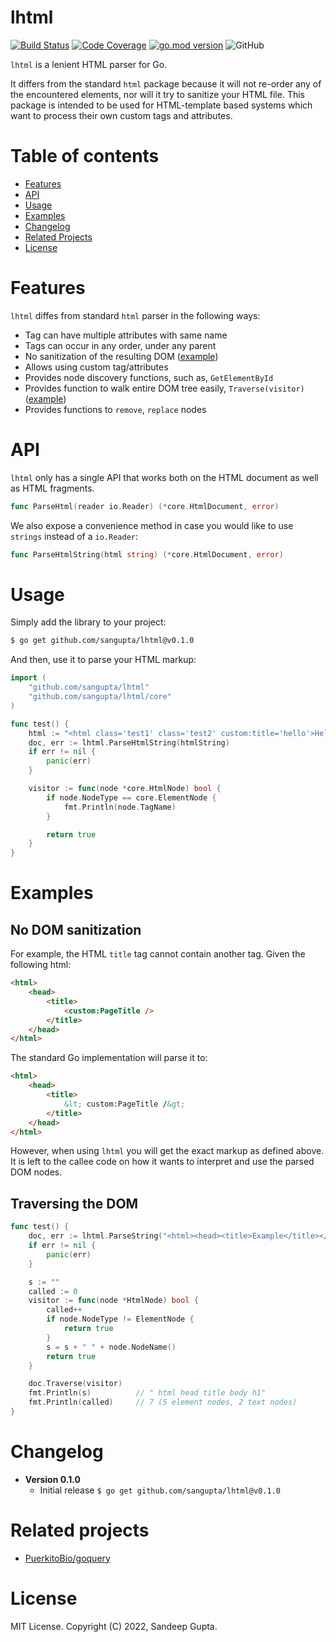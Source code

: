 # lhtml

[![Build Status](https://github.com/sangupta/lhtml/actions/workflows/unittest.yml/badge.svg?branch=main)](https://github.com/sangupta/lhtml/actions)
[![Code Coverage](https://codecov.io/gh/sangupta/lhtml/branch/main/graphs/badge.svg?branch=main)](https://codecov.io/gh/sangupta/lhtml)
[![go.mod version](https://img.shields.io/github/go-mod/go-version/sangupta/lhtml.svg)](https://github.com/sangupta/lhtml)
![GitHub](https://img.shields.io/github/license/sangupta/lhtml)

`lhtml` is a lenient HTML parser for Go. 

It differs from the standard `html` package because it will not re-order 
any of the encountered elements, nor will it try to sanitize your HTML 
file. This package is intended to be used for HTML-template based systems 
which want to process their own custom tags and attributes.

# Table of contents

* [Features](#features)
* [API](#api)
* [Usage](#usage)
* [Examples](#examples)
* [Changelog](#changelog)
* [Related Projects](#related-projects)
* [License](#license)

# Features

`lhtml` diffes from standard `html` parser in the following ways:

* Tag can have multiple attributes with same name
* Tags can occur in any order, under any parent
* No sanitization of the resulting DOM ([example](#no-dom-sanitization))
* Allows using custom tag/attributes
* Provides node discovery functions, such as, `GetElementById`
* Provides function to walk entire DOM tree easily, `Traverse(visitor)` ([example](#traversing-the-dom))
* Provides functions to `remove`, `replace` nodes

# API

`lhtml` only has a single API that works both on the HTML document as
well as HTML fragments. 

```go
func ParseHtml(reader io.Reader) (*core.HtmlDocument, error)
```

We also expose a convenience method in case you would like to use `strings`
instead of a `io.Reader`:

```go
func ParseHtmlString(html string) (*core.HtmlDocument, error)
```

# Usage

Simply add the library to your project:

```sh
$ go get github.com/sangupta/lhtml@v0.1.0
```

And then, use it to parse your HTML markup:

```go
import (
    "github.com/sangupta/lhtml"
    "github.com/sangupta/lhtml/core"
)

func test() {
    html := "<html class='test1' class='test2' custom:title='hello'>Hello World <custom:PageBody /></html>"
    doc, err := lhtml.ParseHtmlString(htmlString)
    if err != nil {
        panic(err)
    }

    visitor := func(node *core.HtmlNode) bool {
        if node.NodeType == core.ElementNode {
            fmt.Println(node.TagName)
        }

        return true
    }
}
```

# Examples

## No DOM sanitization

For example, the HTML `title` tag cannot contain another tag. Given the
following html:

```html
<html>
    <head>
        <title>
            <custom:PageTitle />
        </title>
    </head>
</html>
```

The standard Go implementation will parse it to:

```html
<html>
    <head>
        <title>
            &lt; custom:PageTitle /&gt;
        </title>
    </head>
</html>
```

However, when using `lhtml` you will get the exact markup as defined
above. It is left to the callee code on how it wants to interpret and
use the parsed DOM nodes.

## Traversing the DOM

```go
func test() {
    doc, err := lhtml.ParseString("<html><head><title>Example</title></head><body><h1>Hello World</h1></body></html>")
    if err != nil {
        panic(err)
    }

    s := ""
	called := 0
	visitor := func(node *HtmlNode) bool {
		called++
		if node.NodeType != ElementNode {
			return true
		}
		s = s + " " + node.NodeName()
		return true
	}

    doc.Traverse(visitor)
	fmt.Println(s)          // " html head title body h1"
    fmt.Println(called)     // 7 (5 element nodes, 2 text nodes)
}
```

# Changelog

* **Version 0.1.0**
  - Initial release `$ go get github.com/sangupta/lhtml@v0.1.0`

# Related projects

* [PuerkitoBio/goquery](https://github.com/PuerkitoBio/goquery)

# License

MIT License. Copyright (C) 2022, Sandeep Gupta.
